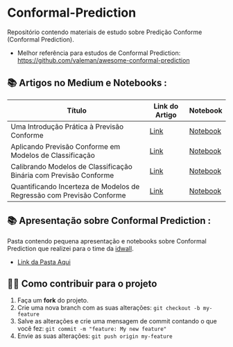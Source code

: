 # Conformal-Prediction
Repositório contendo materiais de estudo sobre Predição Conforme (Conformal Prediction).

- Melhor referência para estudos de Conformal Prediction: https://github.com/valeman/awesome-conformal-prediction

## 📚 Artigos no Medium e Notebooks :

**Título** | **Link do Artigo** | **Notebook**
------------ | ------------ | ------------
Uma Introdução Prática à Previsão Conforme | [Link](https://medium.com/data-hackers/uma-introdu%C3%A7%C3%A3o-pr%C3%A1tica-%C3%A0-previs%C3%A3o-conforme-de4c7479e021) | [Notebook](https://github.com/gusbruschi13/Conformal-Prediction/blob/main/Introdu%C3%A7%C3%A3o-Pr%C3%A1tica-Previs%C3%A3o-Conforme.ipynb)
Aplicando Previsão Conforme em Modelos de Classificação | [Link](https://medium.com/data-hackers/aplicando-previs%C3%A3o-conforme-em-modelos-de-classifica%C3%A7%C3%A3o-a26b2805ab0) | [Notebook](https://github.com/gusbruschi13/Conformal-Prediction/blob/main/Previs%C3%A3o-Conforme-Classifica%C3%A7%C3%A3o.ipynb)
Calibrando Modelos de Classificação Binária com Previsão Conforme | [Link](https://medium.com/data-hackers/calibrando-modelos-de-classifica%C3%A7%C3%A3o-bin%C3%A1ria-com-previs%C3%A3o-conforme-f547e68602ee) | [Notebook](https://github.com/gusbruschi13/Conformal-Prediction/blob/main/Previs%C3%A3o-Conforme-Classifica%C3%A7%C3%A3o.ipynb)
Quantificando Incerteza de Modelos de Regressão com Previsão Conforme | [Link](TBD) | [Notebook](https://github.com/gusbruschi13/Conformal-Prediction/blob/main/Previs%C3%A3o-Conforme-Regress%C3%A3o.ipynb)

## 📚 Apresentação sobre Conformal Prediction :

Pasta contendo pequena apresentação e notebooks sobre Conformal Prediction que realizei para o time da [idwall](https://idwall.co/).

- [Link da Pasta Aqui](https://github.com/gusbruschi13/Conformal-Prediction/tree/main/cp-101)


## 💪🏾 Como contribuir para o projeto

1. Faça um **fork** do projeto.
2. Crie uma nova branch com as suas alterações: `git checkout -b my-feature`
3. Salve as alterações e crie uma mensagem de commit contando o que você fez: `git commit -m "feature: My new feature"`
4. Envie as suas alterações: `git push origin my-feature`

